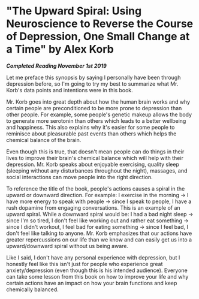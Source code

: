 # "The Upward Spiral: Using Neuroscience to Reverse the Course of Depression, One Small Change at a Time" by Alex Korb

***Completed Reading November 1st 2019***

Let me preface this synopsis by saying I personally have been through depression before, so I'm going to try my best to summarize what Mr. Korb's data points and intentions were in this book.

Mr. Korb goes into great depth about how the human brain works and why certain people are preconditioned to be more prone to depression than other people. For example, some people's genetic makeup allows the body to generate more serotonin than others which leads to a better wellbeing and happiness. This also explains why it's easier for some people to reminisce about pleasurable past events than others which helps the chemical balance of the brain.

Even though this is true, that doesn't mean people can do things in their lives to improve their brain's chemical balance which will help with their depression. Mr. Korb speaks about enjoyable exercising, quality sleep (sleeping without any disturbances throughout the night), massages, and social interactions can move people into the right direction.

To reference the title of the book, people's actions causes a spiral in the upward or downward direction. For example: I exercise in the morning -> I have more energy to speak with people -> since I speak to people, I have a rush dopamine from engaging conversations. This is an example of an upward spiral. While a downward spiral would be: I had a bad night sleep -> since I'm so tired, I don't feel like working out and rather eat something -> since I didn't workout, I feel bad for eating something -> since I feel bad, I don't feel like talking to anyone. Mr. Korb emphasizes that our actions have greater repercussions on our life than we know and can easily get us into a upward/downward spiral without us being aware.

Like I said, I don't have any personal experience with depression, but I honestly feel like this isn't just for people who experience great anxiety/depression (even though this is his intended audience). Everyone can take some lesson from this book on how to improve your life and why certain actions have an impact on how your brain functions and keep chemically balanced.
